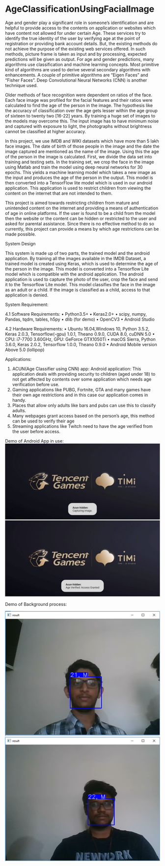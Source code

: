 # AgeClassificationUsingFacialImage

Age and gender play a significant role in someone’s identification and are helpful to provide access to the contents on application or websites which have content not allowed for under certain Age. These services try to identify the true identity of the user by verifying age at the point of registration or providing bank account details. But, the existing methods do not achieve the purpose of the existing web services offered. In such methods, picture frame is taken as input and by processing, expected predictions will be given as output. For age and gender predictions, many algorithms use classification and machine learning concepts. Most primitive kind of algorithms are used to derive several secondary algorithms with enhancements. A couple of primitive algorithms are “Eigen Faces” and “Fisher Faces”.  Deep Convolutional Neural Networks (CNN) is another technique used.

Older methods of face recognition were dependent on ratios of the face. Each face image was profiled for the facial features and their ratios were calculated to find the age of the person in the image. The hypothesis like the accuracy of classification over the age gets lesser within the age group of sixteen to twenty two [16-22] years. By training a huge set of images to the models may overcome this. The input image has to have minimum noise and captured with exposure to light, the photographs without brightness cannot be classified at higher accuracy.

In this project, we use IMDB and WIKI datasets which have more than 5 lakh face images. The date of birth of those people in the image and the date the image captured are mentioned as the name of the image. Using this the age of the person in the image is calculated. First, we divide the data set into training and testing sets. In the training set, we crop the face in the image using Matlab and train the model using deep neural networks for 30 epochs. This yields a machine learning model which takes a new image as the input and produces the age of the person in the output. This model is then converted into a TensorFlow lite model which is used in our android application. This application is used to restrict children from viewing the content on the internet that are not intended to them.

This project is aimed towards restricting children from mature and unintended content on the internet and providing a means of authentication of age in online platforms. If the user is found to be a child from the model then the website or the content can be hidden or restricted to the user and asked for parental assistance. Since there is no effective method to do so currently, this project can provide a means by which age restrictions can be made possible.




System Design

This system is made up of two parts, the trained model and the android application.
By training all the images available in the IMDB Dataset, a trained model is created using Keras, which is used to determine the age of the person in the image. This model is converted into a Tensorflow Lite model which is compatible with the android application.
The android application is used to capture the photo of the user, crop the face and send it to the Tensorflow Lite model. This model classifies the face in the image as an adult or a child. If the image is classified as a child, access to that application is denied.

     
     
System Requirement:

4.1 Software Requirements:
•	Python3.5+
•	Keras2.0+
•	scipy, numpy, Pandas, tqdm, tables, h5py
•	dlib (for demo)
•	OpenCV3
•	Android Studio


4.2 Hardware Requirements:
•	Ubuntu 16.04,Windows 10,  Python 3.5.2, Keras 2.0.3, Tensorflow(-gpu) 1.0.1, 
Theano 0.9.0, CUDA 8.0, cuDNN 5.0
•	CPU: i7-7700 3.60GHz, GPU: GeForce GTX1050Ti
•	macOS Sierra, Python 3.6.0, Keras 2.0.2, Tensorflow 1.0.0, Theano 0.9.0
•	Android Mobile version Above 5.0 (lollipop)  




Applications:
1.	ACUN(Age Classifier using CNN) app: Android application:
This application deals with providing security to children (aged under 18) to not get affected by contents over some application which needs age verification before use.
2.	Gaming applications like PUBG, Fortnite, GTA and many games have their own age restrictions and in this case our application comes in handy.
3.	Places that allow only adults like bars and pubs can use this to classify adults.
4.	Many webpages grant access based on the person’s age, this method can be used to verify their age
5.	Streaming applications like Twitch need to have the age verified from the user before access.

Demo of Android App in use:
![Screenshot](Appdemo.jpg)
![Screenshot](Appdemo2.jpg)

Demo of Background process:


![Screenshot](Imgdemo.png)
![Screenshot](Imgdemo2.png)


